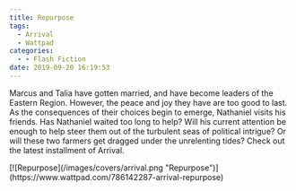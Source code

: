 ```yaml
---
title: Repurpose
tags:
  - Arrival
  - Wattpad
categories:
  - - Flash Fiction
date: 2019-09-20 16:19:53
---
```


Marcus and Talia have gotten married, and have become leaders of the Eastern Region. However, the peace and joy they have are too good to last. As the consequences of their choices begin to emerge, Nathaniel visits his friends.<!-- more --> Has Nathaniel waited too long to help? Will his current attention be enough to help steer them out of the turbulent seas of political intrigue? Or will these two farmers get dragged under the unrelenting tides? Check out the latest installment of Arrival.

<div class="center">[![Repurpose](/images/covers/arrival.png "Repurpose")](https://www.wattpad.com/786142287-arrival-repurpose)</div>